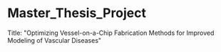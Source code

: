 # Master_Thesis_Project
Title: "Optimizing Vessel-on-a-Chip Fabrication Methods for Improved Modeling of Vascular Diseases"
